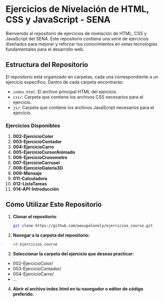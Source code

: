 # Ejercicios de Nivelación de HTML, CSS y JavaScript - SENA

Bienvenido al repositorio de ejercicios de nivelación de HTML, CSS y JavaScript del SENA. Este repositorio contiene una serie de ejercicios diseñados para mejorar y reforzar tus conocimientos en estas tecnologías fundamentales para el desarrollo web.

## Estructura del Repositorio

El repositorio está organizado en carpetas, cada una correspondiente a un ejercicio específico. Dentro de cada carpeta encontrarás:

- `index.html`: El archivo principal HTML del ejercicio.
- `css/`: Carpeta que contiene los archivos CSS necesarios para el ejercicio.
- `js/`: Carpeta que contiene los archivos JavaScript necesarios para el ejercicio.

### Ejercicios Disponibles

1. **002-EjercicioColor**
2. **003-EjercicioContador**
3. **004-EjercicioCarro**
4. **005-EjercicioCursorAnimado**
5. **006-EjercicioCronometro**
6. **007-EjercicioCarrusel**
7. **008-EjercicioGaleria3D**
8. **009-Mensaje**
9. **011-Calculadora**
10. **012-ListaTareas**
11. **014-API-Introducción**

## Cómo Utilizar Este Repositorio

1. **Clonar el repositorio**:
   ```bash
   git clone https://github.com/wasupalonely/ejercicios_course.git

2. **Navegar a la carpeta del repositorio:**

    ```bash
    cd ejercicios_course

3. **Seleccionar la carpeta del ejercicio que deseas practicar:**

- 002-EjercicioColor/
- 003-EjercicioContador/
- 004-EjercicioCarro/
- ...

4. **Abrir el archivo index.html en tu navegador o editor de código preferido.**
